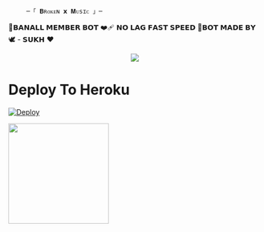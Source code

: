          ─「 𝐁ʀᴏᴋᴇɴ 𝘅 𝐌ᴜsɪᴄ 」─

💫𝗕𝗔𝗡𝗔𝗟𝗟 𝗠𝗘𝗠𝗕𝗘𝗥 𝗕𝗢𝗧 ❤️‍🩹 𝗡𝗢 𝗟𝗔𝗚 𝗙𝗔𝗦𝗧 𝗦𝗣𝗘𝗘𝗗 💸𝗕𝗢𝗧 𝗠𝗔𝗗𝗘 𝗕𝗬🕊️ - 𝗦𝗨𝗞𝗛 ❤️

<p align="center">
  <img src="https://telegra.ph/file/023c1ad1b5caf85c69b9e.jpg">
</p>



# Deploy To Heroku 
[![Deploy](https://www.herokucdn.com/deploy/button.svg)](https://dashboard.heroku.com/new?template=https://github.com/PBSUKH/BanallBot)

<p>
<a href="https://t.me/BAD_STRING_SESSION_BOT-Gen"><img src="https://img.shields.io/badge/TG%20String%20Gen%20Bot-blueviolet?style=for-the-badge&logo=appveyor" width="200""/></a>

